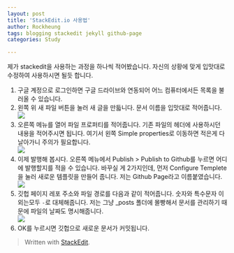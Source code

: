 ```yaml
---
layout: post
title: 'StackEdit.io 사용법'
author: Rockheung
tags: blogging stackedit jekyll github-page
categories: Study

---
```


제가 stackedit을 사용하는 과정을 하나씩 적어봤습니다. 자신의 상황에 맞게 입맛대로 수정하여 사용하시면 될듯 합니다.

1. 구글 계정으로 로그인하면 구글 드라이브와 연동되어 어느 컴퓨터에서든 목록을 불러올 수 있습니다.
2. 왼쪽 위 새 파일 버튼을 눌러 새 글을 만듧니다. 문서 이름을 입맛대로 적어줍니다. <br>![](https://res.cloudinary.com/rockheung/image/upload/v1551143506/github.io/github_page_-_stackedit.io/01._%EC%83%88_%ED%8C%8C%EC%9D%BC.png)
3.  오른쪽 메뉴를 열어 파일 프로퍼티를 적어줍니다. 기존 파일의 헤더에 사용하시던 내용을 적어주시면 됩니다. 여기서 왼쪽 Simple properties로 이동하면 적은게 다 날아가니 주의가 필요합니다.<br>![](https://res.cloudinary.com/rockheung/image/upload/v1551144164/github.io/github_page_-_stackedit.io/02._%ED%8C%8C%EC%9D%BC_%EC%A0%95%EB%B3%B4.png) 
4. 이제 발행해 봅시다. 오른쪽 메뉴에서 Publish > Publish to Github를 누르면 어디에 발행할지를 적을 수 있습니다. 바꾸실 게 2가지인데, 먼저 Configure Templete을 눌러 새로운 템플릿을 만들어 줍니다. 저는 Github Page라고 이름붙였습니다. <br>  ![](https://res.cloudinary.com/rockheung/image/upload/v1551144429/github.io/github_page_-_stackedit.io/04._%ED%8C%8C%EC%9D%BC_%ED%85%9C%ED%94%8C%EB%A6%BF.png)
5.  깃헙 페이지 레포 주소와 파일 경로를 다음과 같이 적어줍니다. 숫자와 특수문자 이외는모두 `-`로 대체해줍니다. 저는 그냥 _posts 폴더에 몰빵해서 문서를 관리하기 때문에 파일의 날짜도 명시해줍니다.<br>![](https://res.cloudinary.com/rockheung/image/upload/v1551144427/github.io/github_page_-_stackedit.io/03._%EB%B0%9C%ED%96%89.png)
6. OK를 누르시면 깃헙으로 새로운 문서가 커밋됩니다.

> Written with [StackEdit](https://stackedit.io/).



